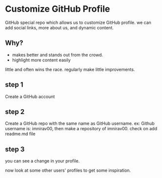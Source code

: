 
# Customize GitHub Profile

GitHub special repo which allows us to customize GitHub profile.
we can add social links, more about us, and dynamic content.

## Why?
- makes better and stands out from the crowd.
- highlight more content easily

little and often wins the race.
regularly make little improvements.

## step 1
Create a GitHub account

## step 2
Create a GitHub repo with the same name as GitHub username.
ex: Github username is: imnirav00, then make a repository of imnirav00.
check on add readme.md file

## step 3
you can see a change in your profile.

now look at some other users' profiles to get some inspiration.